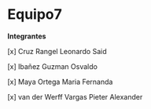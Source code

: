 # Equipo7

**Integrantes**

[x] Cruz Rangel Leonardo Said

[x] Ibañez Guzman Osvaldo

[x] Maya Ortega Maria Fernanda

[x] van der Werff Vargas Pieter Alexander
